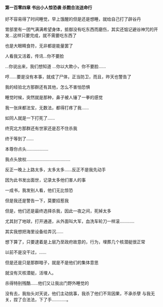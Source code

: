 #### 第一百零四章 书出小人惊恐袭 杀戮合法送命行


好不容易得了时间睡觉，早上饿醒的但是还是想睡，就给自己打了辟谷丹

胃部里有一团气满满希望身体，抵御没有吃东西而磨伤，其实还惦记避谷神咒的开发…这样只要完成，就不需要吃东西了

也是大眼睛食符，无非都是能量罢了

人看我又活着，传讯…你不要脸

…你说出来，我们想知道
…你以大欺小，你不要脸……

哼……要是没有本事，就成了尸体，正当防卫，而且，昨天也警告了

我的经验北方那群还有其他，怎么不害怕恐惧

睡觉时候，突然就是那种，鼻子被人锤了一拳的感觉

我一张床都法宝，无数法，都得打疼了我……

如同人就是一下打死了……

终究北方那群还有世家还是忍不住杀我

终于等到了……

本尊你点头………………

我点头放权………………………………

反正一晚上上路太多，太多太多……反正不是我先动手

因为此书发出面世，记录太多他们害人的事

一成书，我发别人看，他们无比惊恐

但是我还是警告一下，莫要招惹我

但是，他们还是最终选择杀我，因此一夜之间，死掉太多

尤其封了地球，打开通道，从外面叫大军，血洗车轮刀一样滚…………

其实我想把海里设备给弄沉……

想下算了，只要逮着是上层乃至政府故意的，行为，埋葬几个核潜艇很正常

以前不是没干过，……

但是还是只是那群暗子，就是不是他们的集体意思

就没有灭核潜艇，活埋人。

杀得特别残酷……他们又让我出门野外睡觉的

没有去，我抬头对天说，他们主动挑事，我杀了他们不背因果，不承杀孽
与我无关，捏了合法法，下了手…………。


